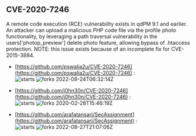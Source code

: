 ## CVE-2020-7246
 A remote code execution (RCE) vulnerability exists in qdPM 9.1 and earlier. An attacker can upload a malicious PHP code file via the profile photo functionality, by leveraging a path traversal vulnerability in the users['photop_preview'] delete photo feature, allowing bypass of .htaccess protection. NOTE: this issue exists because of an incomplete fix for CVE-2015-3884.

- [https://github.com/pswalia2u/CVE-2020-7246](https://github.com/pswalia2u/CVE-2020-7246) :  
![starts](https://img.shields.io/github/stars/pswalia2u/CVE-2020-7246.svg) 
![forks](https://img.shields.io/github/forks/pswalia2u/CVE-2020-7246.svg) 
2022-09-24T06:32:14Z

- [https://github.com/j0hn30n/CVE-2020-7246](https://github.com/j0hn30n/CVE-2020-7246) :  
![starts](https://img.shields.io/github/stars/j0hn30n/CVE-2020-7246.svg) 
![forks](https://img.shields.io/github/forks/j0hn30n/CVE-2020-7246.svg) 
2020-02-28T15:46:19Z

- [https://github.com/arafatansari/SecAssignment](https://github.com/arafatansari/SecAssignment) :  
![starts](https://img.shields.io/github/stars/arafatansari/SecAssignment.svg) 
![forks](https://img.shields.io/github/forks/arafatansari/SecAssignment.svg) 
2022-08-27T21:07:06Z

